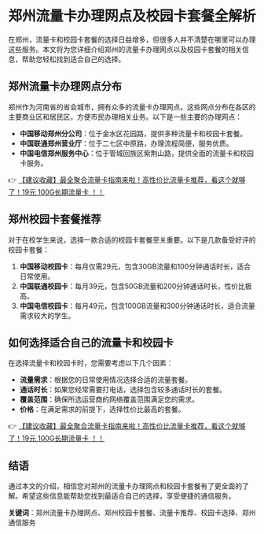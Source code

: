 # 郑州流量卡办理网点及校园卡套餐全解析

在郑州，流量卡和校园卡套餐的选择日益增多，但很多人并不清楚在哪里可以办理这些服务。本文将为您详细介绍郑州的流量卡办理网点以及校园卡套餐的相关信息，帮助您轻松找到适合自己的选择。

## 郑州流量卡办理网点分布

郑州作为河南省的省会城市，拥有众多的流量卡办理网点。这些网点分布在各区的主要商业区和居民区，方便市民办理相关业务。以下是一些主要的办理网点：

- **中国移动郑州分公司**：位于金水区花园路，提供多种流量卡和校园卡套餐。
- **中国联通郑州营业厅**：位于二七区中原路，办理流程简便，服务优质。
- **中国电信郑州服务中心**：位于管城回族区紫荆山路，提供全面的流量卡和校园卡服务。

👉 [【建议收藏】最全聚合流量卡指南来啦！高性价比流量卡推荐，看这个就够了！19元 100G长期流量卡 ！！](https://bit.ly/Liuliangka)

## 郑州校园卡套餐推荐

对于在校学生来说，选择一款合适的校园卡套餐至关重要。以下是几款备受好评的校园卡套餐：

1. **中国移动校园卡**：每月仅需29元，包含30GB流量和100分钟通话时长，适合日常使用。
2. **中国联通校园卡**：每月39元，包含50GB流量和200分钟通话时长，性价比极高。
3. **中国电信校园卡**：每月49元，包含100GB流量和300分钟通话时长，适合流量需求较大的学生。

## 如何选择适合自己的流量卡和校园卡

在选择流量卡和校园卡时，您需要考虑以下几个因素：

- **流量需求**：根据您的日常使用情况选择合适的流量套餐。
- **通话时长**：如果您经常需要打电话，选择包含较多通话时长的套餐。
- **覆盖范围**：确保所选运营商的网络覆盖范围满足您的需求。
- **价格**：在满足需求的前提下，选择性价比最高的套餐。

👉 [【建议收藏】最全聚合流量卡指南来啦！高性价比流量卡推荐，看这个就够了！19元 100G长期流量卡 ！！](https://bit.ly/Liuliangka)

## 结语

通过本文的介绍，相信您对郑州的流量卡办理网点和校园卡套餐有了更全面的了解。希望这些信息能帮助您找到最适合自己的选择，享受便捷的通信服务。

**关键词**：郑州流量卡办理网点、郑州校园卡套餐、流量卡推荐、校园卡选择、郑州通信服务